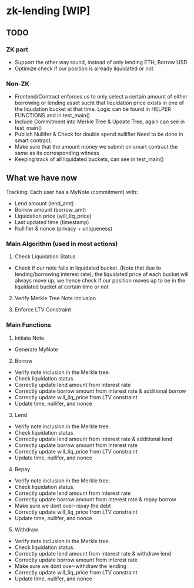 # zk-lending [WIP]

## TODO

### ZK part

- Support the other way round, instead of only lending ETH, Borrow USD
- Optimize check if our position is already liquidated or not

### Non-ZK

- Frontend/Contract enforces us to only select a certain amount of either borrowing or lending asset sucht that liquidation price exists in one of the liqudation bucket at that time. Logic can be found in HELPER FUNCTIONS and in test_main()
- Include Commitment into Merkle Tree & Update Tree, again can see in test_main()
- Publish Nullifer & Check for double spend nullifier Need to be done in smart contract.
- Make sure that the amount money we submit on smart contract the same as its corresponding witness
- Keeping track of all liquidated buckets, can see in test_main()

## What we have now

Tracking: Each user has a MyNote (commitment) with:

- Lend amount (lend_amt)
- Borrow amount (borrow_amt)
- Liquidation price (will_liq_price)
- Last updated time (timestamp)
- Nullifier & nonce (privacy + uniqueness)

### Main Algorithm (used in most actions)

1. Check Liquidation Status

- Check if our note falls in liquidated bucket. (Note that due to lending/borrowing interest rate), the liquidated price of each bucket will always move up, we hence check if our position moves up to be in the liquidated bucket at certain time or not

2. Verify Merkle Tree Note inclusion

3. Enforce LTV Constraint

### Main Functions

1. Initiate Note

- Generate MyNote

2. Borrow

- Verify note inclusion in the Merkle tree.
- Check liquidation status.
- Correctly update lend amount from interest rate
- Correctly update borrow amount from interest rate & additional borrow
- Correctly update will_liq_price from LTV constraint
- Update time, nullifer, and nonce

3. Lend

- Verify note inclusion in the Merkle tree.
- Check liquidation status.
- Correctly update lend amount from interest rate & additional lend
- Correctly update borrow amount from interest rate
- Correctly update will_liq_price from LTV constraint
- Update time, nullifer, and nonce

4. Repay

- Verify note inclusion in the Merkle tree.
- Check liquidation status.
- Correctly update lend amount from interest rate
- Correctly update borrow amount from interest rate & repay borrow
- Make sure we dont over-repay the debt
- Correctly update will_liq_price from LTV constraint
- Update time, nullifer, and nonce

5. Withdraw

- Verify note inclusion in the Merkle tree.
- Check liquidation status.
- Correctly update lend amount from interest rate & withdraw lend
- Correctly update borrow amount from interest rate
- Make sure we dont over-withdraw the lending
- Correctly update will_liq_price from LTV constraint
- Update time, nullifer, and nonce
